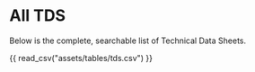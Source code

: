 # All TDS

Below is the complete, searchable list of Technical Data Sheets.

{{ read_csv("assets/tables/tds.csv") }}
